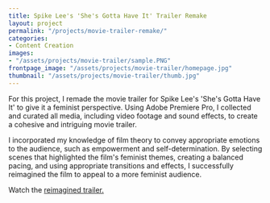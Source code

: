 ```yaml
---
title: Spike Lee's 'She's Gotta Have It' Trailer Remake
layout: project
permalink: "/projects/movie-trailer-remake/"
categories:
- Content Creation
images:
- "/assets/projects/movie-trailer/sample.PNG"
frontpage_image: "/assets/projects/movie-trailer/homepage.jpg"
thumbnail: "/assets/projects/movie-trailer/thumb.jpg"
---
```


For this project, I remade the movie trailer for Spike Lee's 'She's Gotta Have It' to give it a feminist perspective. Using Adobe Premiere Pro, I collected and curated all media, including video footage and sound effects, to create a cohesive and intriguing movie trailer. 

I incorporated my knowledge of film theory to convey appropriate emotions to the audience, such as empowerment and self-determination. By selecting scenes that highlighted the film's feminist themes, creating a balanced pacing, and using appropriate transitions and effects, I successfully reimagined the film to appeal to a more feminist audience.


Watch the <a href="https://www.youtube.com/watch?v=BrK4-lAhkeg" target="_blank">reimagined trailer.</a>
